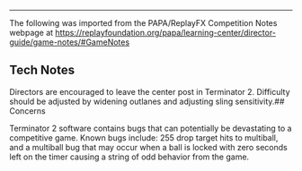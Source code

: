 ***
The following was imported from the PAPA/ReplayFX Competition Notes webpage at https://replayfoundation.org/papa/learning-center/director-guide/game-notes/#GameNotes

## Tech Notes
            
Directors are encouraged to leave the center post in Terminator 2. Difficulty should be adjusted by widening outlanes and adjusting sling sensitivity.## Concerns
            
Terminator 2 software contains bugs that can potentially be devastating to a competitive game. Known bugs include: 255 drop target hits to multiball, and a multiball bug that may occur when a ball is locked with zero seconds left on the timer causing a string of odd behavior from the game.